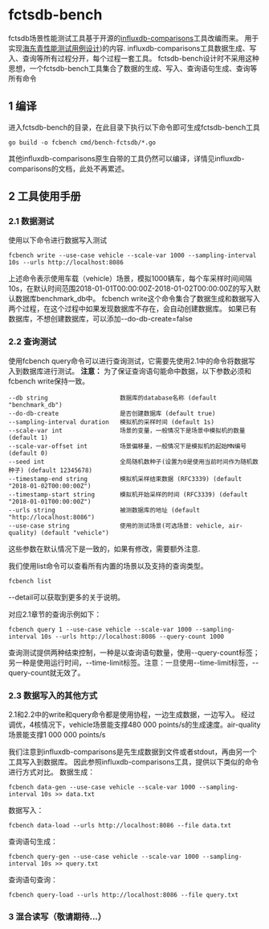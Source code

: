 # fctsdb-bench
fctsdb场景性能测试工具基于开源的[influxdb-comparisons](https://github.com/influxdata/influxdb-comparisons)工具改编而来。
用于实现[海东青性能测试用例设计](https://rockontrol.yuque.com/gtoifn/zd5mco/erg0pp))的内容.
influxdb-comparisons工具数据生成、写入、查询等所有过程分开，每个过程一套工具。
fctsdb-bench设计时不采用这种思想，一个fctsdb-bench工具集合了数据的生成、写入、查询语句生成、查询等所有命令

## 1 编译
进入fctsdb-bench的目录，在此目录下执行以下命令即可生成fctsdb-bench工具
```
go build -o fcbench cmd/bench-fctsdb/*.go
```

其他influxdb-comparisons原生自带的工具仍然可以编译，详情见influxdb-comparisons的文档，此处不再累述。

## 2 工具使用手册
###  2.1 数据测试

使用以下命令进行数据写入测试
```
fcbench write --use-case vehicle --scale-var 1000 --sampling-interval 10s --urls http://localhost:8086
```
上述命令表示使用车载（vehicle）场景，模拟1000辆车，每个车采样时间间隔10s，在默认时间范围2018-01-01T00:00:00Z-2018-01-02T00:00:00Z的写入默认数据库benchmark_db中。
fcbench write这个命令集合了数据生成和数据写入两个过程，在这个过程中如果发现数据库不存在，会自动创建数据库。
如果已有数据库，不想创建数据库，可以添加--do-db-create=false

###  2.2 查询测试
使用fcbench query命令可以进行查询测试，它需要先使用2.1中的命令将数据写入到数据库进行测试。
<b>注意：</b>
为了保证查询语句能命中数据，以下参数必须和fcbench write保持一致。
```
--db string                    数据库的database名称 (default "benchmark_db")
--do-db-create                 是否创建数据库 (default true)
--sampling-interval duration   模拟机的采样时间 (default 1s)
--scale-var int                场景的变量，一般情况下是场景中模拟机的数量 (default 1)
--scale-var-offset int         场景偏移量，一般情况下是模拟机的起始MN编号 (default 0)
--seed int                     全局随机数种子(设置为0是使用当前时间作为随机数种子) (default 12345678) 
--timestamp-end string         模拟机采样结束数据 (RFC3339) (default "2018-01-02T00:00:00Z")
--timestamp-start string       模拟机开始采样的时间 (RFC3339) (default "2018-01-01T00:00:00Z")
--urls string                  被测数据库的地址 (default "http://localhost:8086")
--use-case string              使用的测试场景(可选场景: vehicle, air-quality) (default "vehicle")
 ```
 这些参数在默认情况下是一致的，如果有修改，需要额外注意.

我们使用list命令可以查看所有内置的场景以及支持的查询类型。
```
fcbench list
```
--detail可以获取到更多的关于说明。

对应2.1章节的查询示例如下：
```
fcbench query 1 --use-case vehicle --scale-var 1000 --sampling-interval 10s --urls http://localhost:8086 --query-count 1000
```
查询测试提供两种结束控制，一种是以查询语句数量，使用--query-count标签；另一种是使用运行时间，--time-limit标签。注意：一旦使用--time-limit标签，--query-count就无效了。

###  2.3 数据写入的其他方式
2.1和2.2中的write和query命令都是使用协程，一边生成数据，一边写入。
经过调优，4核情况下，vehicle场景能支撑480 000 points/s的生成速度。air-quality场景能支撑1 000 000 points/s 

我们注意到influxdb-comparisons是先生成数据到文件或者stdout，再由另一个工具写入到数据库。
因此参照influxdb-comparisons工具，提供以下类似的命令进行方式对比。
数据生成：
```
fcbench data-gen --use-case vehicle --scale-var 1000 --sampling-interval 10s >> data.txt
```
数据写入：
```
fcbench data-load --urls http://localhost:8086 --file data.txt
```

查询语句生成：
```
fcbench query-gen --use-case vehicle --scale-var 1000 --sampling-interval 10s >> query.txt
```
查询语句查询：
```
fcbench query-load --urls http://localhost:8086 --file query.txt
```

###  3 混合读写（敬请期待...）